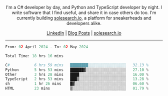 <p align="center">I'm a C# developer by day, and Python and TypeScript developer by night. I write software that I find useful, and share it in case others do too. I'm currently building <a href="https://solesearch.io">solesearch.io</a>, a platform for sneakerheads and developers alike.</p>
<p align="center">
  <a href="https://www.linkedin.com/in/peter-rauscher">LinkedIn</a>
  |
  <a href="https://dev.to/peterrauscher">Blog Posts</a>
  |
  <a href="https://solesearch.io">solesearch.io</a>
</p>
<hr/>
<!--START_SECTION:waka-->

```python
From: 02 April 2024 - To: 02 May 2024

Total Time: 18 hrs 16 mins

C#           6 hrs 59 mins   ████████░░░░░░░░░░░░░░░░░   32.13 %
Python       5 hrs 53 mins   ██████▓░░░░░░░░░░░░░░░░░░   27.10 %
Other        3 hrs 28 mins   ████░░░░░░░░░░░░░░░░░░░░░   16.00 %
TypeScript   2 hrs 53 mins   ███▒░░░░░░░░░░░░░░░░░░░░░   13.28 %
sh           1 hr 26 mins    █▓░░░░░░░░░░░░░░░░░░░░░░░   06.60 %
HTML         23 mins         ▒░░░░░░░░░░░░░░░░░░░░░░░░   01.79 %
```

<!--END_SECTION:waka-->
